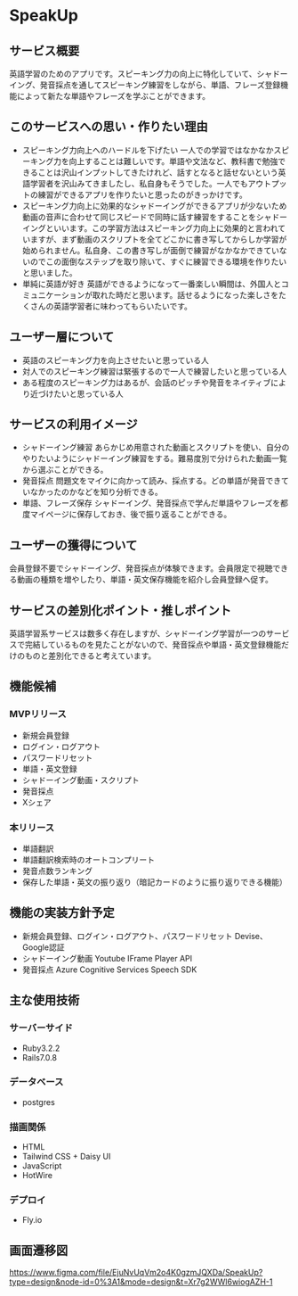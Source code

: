 # SpeakUp
## サービス概要
英語学習のためのアプリです。スピーキング力の向上に特化していて、シャドーイング、発音採点を通してスピーキング練習をしながら、単語、フレーズ登録機能によって新たな単語やフレーズを学ぶことができます。

## このサービスへの思い・作りたい理由
- スピーキング力向上へのハードルを下げたい
  一人での学習ではなかなかスピーキング力を向上することは難しいです。単語や文法など、教科書で勉強できることは沢山インプットしてきたけれど、話すとなると話せないという英語学習者を沢山みてきましたし、私自身もそうでした。一人でもアウトプットの練習ができるアプリを作りたいと思ったのがきっかけです。
- スピーキング力向上に効果的なシャドーイングができるアプリが少ないため
  動画の音声に合わせて同じスピードで同時に話す練習をすることをシャドーイングといいます。この学習方法はスピーキング力向上に効果的と言われていますが、まず動画のスクリプトを全てどこかに書き写してからしか学習が始められません。私自身、この書き写しが面倒で練習がなかなかできていないのでこの面倒なステップを取り除いて、すぐに練習できる環境を作りたいと思いました。
- 単純に英語が好き
  英語ができるようになって一番楽しい瞬間は、外国人とコミュニケーションが取れた時だと思います。話せるようになった楽しさをたくさんの英語学習者に味わってもらいたいです。
## ユーザー層について
- 英語のスピーキング力を向上させたいと思っている人
- 対人でのスピーキング練習は緊張するので一人で練習したいと思っている人
- ある程度のスピーキング力はあるが、会話のピッチや発音をネイティブにより近づけたいと思っている人

## サービスの利用イメージ
- シャドーイング練習
  あらかじめ用意された動画とスクリプトを使い、自分のやりたいようにシャドーイング練習をする。難易度別で分けられた動画一覧から選ぶことができる。
- 発音採点
  問題文をマイクに向かって読み、採点する。どの単語が発音できていなかったのかなどを知り分析できる。
- 単語、フレーズ保存
  シャドーイング、発音採点で学んだ単語やフレーズを都度マイページに保存しておき、後で振り返ることができる。

## ユーザーの獲得について
会員登録不要でシャドーイング、発音採点が体験できます。会員限定で視聴できる動画の種類を増やしたり、単語・英文保存機能を紹介し会員登録へ促す。

## サービスの差別化ポイント・推しポイント
英語学習系サービスは数多く存在しますが、シャドーイング学習が一つのサービスで完結しているものを見たことがないので、発音採点や単語・英文登録機能だけのものと差別化できると考えています。

## 機能候補
### MVPリリース
- 新規会員登録
- ログイン・ログアウト
- パスワードリセット
- 単語・英文登録
- シャドーイング動画・スクリプト
- 発音採点
- Xシェア

### 本リリース
- 単語翻訳
- 単語翻訳検索時のオートコンプリート
- 発音点数ランキング
- 保存した単語・英文の振り返り（暗記カードのように振り返りできる機能）

## 機能の実装方針予定
- 新規会員登録、ログイン・ログアウト、パスワードリセット
  Devise、Google認証
- シャドーイング動画
  Youtube IFrame Player API
- 発音採点
  Azure Cognitive Services Speech SDK

## 主な使用技術
### サーバーサイド
- Ruby3.2.2
- Rails7.0.8
### データベース
- postgres
### 描画関係
- HTML
- Tailwind CSS + Daisy UI
- JavaScript
- HotWire
### デプロイ
- Fly.io

## 画面遷移図
https://www.figma.com/file/EjuNvUqVm2o4K0gzmJQXDa/SpeakUp?type=design&node-id=0%3A1&mode=design&t=Xr7g2WWl6wiogAZH-1
